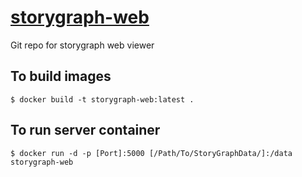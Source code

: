 # [storygraph-web](http://storygraph.cs.odu.edu/)

Git repo for storygraph web viewer

## To build images
```
$ docker build -t storygraph-web:latest .
```

## To run server container
```
$ docker run -d -p [Port]:5000 [/Path/To/StoryGraphData/]:/data storygraph-web
```